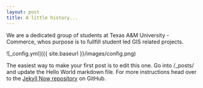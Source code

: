 ```yaml
---
layout: post
title: A little history...
---
```


We are a dedicated group of students at Texas A&M University - Commerce, whos purpose is to fullfill student led GIS related projects.

![_config.yml]({{ site.baseurl }}/images/config.png)

The easiest way to make your first post is to edit this one. Go into /_posts/ and update the Hello World markdown file. For more instructions head over to the [Jekyll Now repository](https://github.com/barryclark/jekyll-now) on GitHub.
